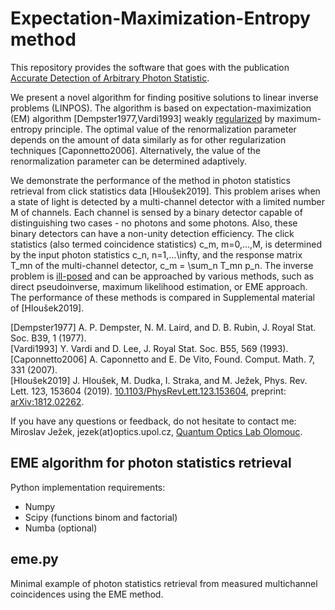 # Expectation-Maximization-Entropy method

This repository provides the software that goes with the publication [Accurate Detection of Arbitrary Photon Statistic](https://journals.aps.org/prl/abstract/10.1103/PhysRevLett.123.153604).

We present a novel algorithm for finding positive solutions to linear inverse problems (LINPOS).
The algorithm is based on expectation-maximization (EM) algorithm [Dempster1977,Vardi1993] weakly [regularized](https://en.wikipedia.org/wiki/Regularization_(mathematics)) by maximum-entropy principle.
The optimal value of the renormalization parameter depends on the amount of data similarly as for other regularization techniques [Caponnetto2006].
Alternatively, the value of the renormalization parameter can be determined adaptively.

We demonstrate the performance of the method in photon statistics retrieval from click statistics data [Hloušek2019].
This problem arises when a state of light is detected by a multi-channel detector with a limited number M of channels.
Each channel is sensed by a binary detector capable of distinguishing two cases - no photons and some photons.
Also, these binary detectors can have a non-unity detection efficiency.
The click statistics (also termed coincidence statistics) c_m, m=0,...,M,
is determined by the input photon statistics c_n, n=1,...\infty,
and the response matrix T_mn of the multi-channel detector, c_m = \sum_n T_mn p_n.
The inverse problem is [ill-posed](https://en.wikipedia.org/wiki/Well-posed_problem) and can be approached by various methods, such as direct pseudoinverse, maximum likelihood estimation, or EME approach. The performance of these methods is compared in Supplemental material of [Hloušek2019].

[Dempster1977]  A. P. Dempster, N. M. Laird, and D. B. Rubin, J. Royal Stat. Soc. B39, 1 (1977).  
[Vardi1993]  Y. Vardi and D. Lee, J. Royal Stat. Soc. B55, 569 (1993).  
[Caponnetto2006] A. Caponnetto and E. De Vito, Found. Comput. Math. 7, 331 (2007).  
[Hloušek2019] J. Hloušek, M. Dudka, I. Straka, and M. Ježek, Phys. Rev. Lett. 123, 153604 (2019). [10.1103/PhysRevLett.123.153604](https://doi.org/10.1103/PhysRevLett.123.153604), preprint: [arXiv:1812.02262](https://arxiv.org/abs/1812.02262).

If you have any questions or feedback, do not hesitate to contact me: Miroslav Ježek, jezek(at)optics.upol.cz, [Quantum Optics Lab Olomouc](http://quantum.opticsolomouc.org/).

## EME algorithm for photon statistics retrieval

Python implementation requirements:
- Numpy
- Scipy (functions binom and factorial)
- Numba (optional)

## eme.py

Minimal example of photon statistics retrieval from measured multichannel coincidences using the EME method.
